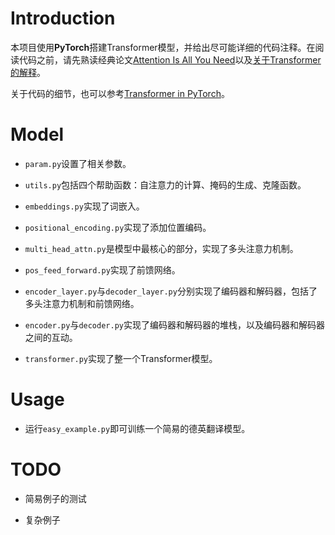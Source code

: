 # Introduction

本项目使用**PyTorch**搭建Transformer模型，并给出尽可能详细的代码注释。在阅读代码之前，请先熟读经典论文[Attention Is All You Need](https://arxiv.org/pdf/1706.03762.pdf)以及[关于Transformer的解释](https://l-ty.com/Compute_Science/Natural_Language_Processing/Transformer)。

关于代码的细节，也可以参考[Transformer in PyTorch](https://l-ty.com/Compute_Science/PyTorch/Transformer_in_PyTorch)。

# Model

* `param.py`设置了相关参数。

* `utils.py`包括四个帮助函数：自注意力的计算、掩码的生成、克隆函数。

* `embeddings.py`实现了词嵌入。

* `positional_encoding.py`实现了添加位置编码。

* `multi_head_attn.py`是模型中最核心的部分，实现了多头注意力机制。

* `pos_feed_forward.py`实现了前馈网络。

* `encoder_layer.py`与`decoder_layer.py`分别实现了编码器和解码器，包括了多头注意力机制和前馈网络。

* `encoder.py`与`decoder.py`实现了编码器和解码器的堆栈，以及编码器和解码器之间的互动。

* `transformer.py`实现了整一个Transformer模型。

# Usage

* 运行`easy_example.py`即可训练一个简易的德英翻译模型。

# TODO

* 简易例子的测试

* 复杂例子